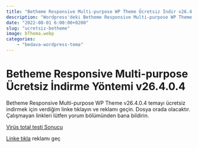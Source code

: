 ```yaml
---
title: "Betheme Responsive Multi-purpose WP Theme Ücretsiz İndir v26.4.0.4"
description: "Wordpress'deki Betheme Responsive Multi-purpose WP Theme Ücretsiz İndir v26.4.0.4."
date: "2022-08-01 6:00:00+0200"
slug: "ucretsiz-betheme"
image: bThema.webp
categories: 
    - "bedava-wordpress-tema"
---
```


# Betheme Responsive Multi-purpose Ücretsiz İndirme Yöntemi v26.4.0.4

Betheme Responsive Multi-purpose WP Theme v26.4.0.4 temayı ücretsiz indirmek için verdiğim linke tıklayın ve reklamı geçin.
Dosya orada olacaktır. Çalışmayan linkleri lütfen yorum bölümünden bana bildirin.

[Virüs total testi Sonucu](https://www.virustotal.com/gui/file/2169ff601156064c2a8d739220cd121b0dec4fcd5b3a42e92f3346161f0bba0f/detection
)

[Linke tıkla](http://bc.vc/hnk3XyC) reklamı geç


